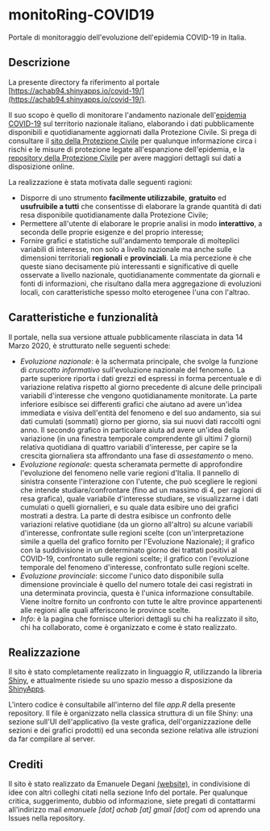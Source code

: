 # monitoRing-COVID19
Portale di monitoraggio dell'evoluzione dell'epidemia COVID-19 in Italia.

## Descrizione 

La presente directory fa riferimento al portale [https://achab94.shinyapps.io/covid-19/](https://achab94.shinyapps.io/covid-19/). 

Il suo scopo è quello di monitorare l'andamento nazionale dell'[epidemia COVID-19](http://www.salute.gov.it/nuovocoronavirus) sul territorio nazionale italiano, elaborando i dati pubblicamente disponibili e quotidianamente aggiornati dalla Protezione Civile. Si prega di consultare il [sito della Protezione Civile](http://www.protezionecivile.it/attivita-rischi/rischio-sanitario/emergenze/coronavirus) per qualunque informazione circa i rischi e le misure di protezione legate all'espanzione dell'epidemia, e la [repository della Protezione Civile](https://github.com/pcm-dpc/COVID-19) per avere maggiori dettagli sui dati a disposizione online.

La realizzazione è stata motivata dalle seguenti ragioni:
- Disporre di uno strumento **facilmente utilizzabile**, **gratuito** ed **usufruibile a tutti** che consentisse di elaborare la grande quantità di dati resa disponibile quotidianamente dalla Protezione Civile;
- Permettere all'utente di elaborare le proprie analisi in modo **interattivo**, a seconda delle proprie esigenze e del proprio interesse;
- Fornire grafici e statistiche sull'andamento temporale di molteplici variabili di interesse, non solo a livello nazionale ma anche sulle dimensioni territoriali **regionali** e **provinciali**. La mia percezione è che queste siano decisamente più interessanti e significative di quelle osservate a livello nazionale, quotidianamente commentate da giornali e fonti di informazioni, che risultano dalla mera aggregazione di evoluzioni locali, con caratteristiche spesso molto eterogenee l'una con l'altrao.

## Caratteristiche e funzionalità

Il portale, nella sua versione attuale pubblicamente rilasciata in data 14 Marzo 2020, è strutturato nelle seguenti schede:
- *Evoluzione nazionale*: è la schermata principale, che svolge la funzione di *cruscotto informativo* sull'evoluzione nazionale del fenomeno. La parte superiore riporta i dati grezzi ed espressi in forma percentuale e di variazione relativa rispetto al giorno precedente di alcune delle principali variabili d'interesse che vengono quotidianamente monitorate. La parte inferiore esibisce sei differenti grafici che aiutano ad avere un'idea immediata e visiva dell'entità del fenomeno e del suo andamento, sia sui dati cumulati (sommati) giorno per giorno, sia sui nuovi dati raccolti ogni anno. Il secondo grafico in particolare aiuta ad avere un'idea della variazione (in una finestra temporale comprendente gli ultimi 7 giorni) relativa quotidiana di quattro variabili d'interesse, per capire se la crescita giornaliera sta affrondanto una fase di *assestamento* o meno.
- *Evoluzione regionale*: questa scheramata permette di approfondire l'evoluzione del fenomeno nelle varie regioni d'Italia. Il pannello di sinistra consente l'interazione con l'utente, che può scegliere le regioni che intende studiare/confrontare (fino ad un massimo di 4, per ragioni di resa grafica), quale variabile d'interesse studiare, se visualizzarne i dati cumulati o quelli giornalieri, e su quale data esibire uno dei grafici mostrati a destra. La parte di destra esibisce un confronto delle variazioni relative quotidiane (da un giorno all'altro) su alcune variabili d'interesse, confrontate sulle regioni scelte (con un'interpretazione simile a quella del grafico fornito per l'Evoluzione Nazionale); il grafico con la suddivisione in un determinato giorno dei trattati positivi al COVID-19, confrontato sulle regioni scelte; il grafico con l'evoluzione temporale del fenomeno d'interesse, confrontato sulle regioni scelte.
- *Evoluzione provinciale*: siccome l'unico dato disponibile sulla dimensione provinciale è quello del numero totale dei casi registrati in una determinata provincia, questa è l'unica informazione consultabile. Viene inoltre fornito un confronto con tutte le altre province appartenenti alle regioni alle quali afferiscono le province scelte.
- *Info*: è la pagina che fornisce ulteriori dettagli su chi ha realizzato il sito, chi ha collaborato, come è organizzato e come è stato realizzato.

## Realizzazione

Il sito è stato completamente realizzato in linguaggio *R*, utilizzando la libreria [Shiny](https://shiny.rstudio.com), e attualmente risiede su uno spazio messo a disposizione da [ShinyApps](https://www.shinyapps.io). 

L'intero codice è consultabile all'interno del file *app.R* della presente repository. Il file è organizzato nella classica struttura di un file Shiny: una sezione sull'UI dell'applicativo (la veste grafica, dell'organizzazione delle sezioni e dei grafici prodotti) ed una seconda sezione relativa alle istruzioni da far compilare al server.

## Crediti

Il sito è stato realizzato da Emanuele Degani [(website)](https://achab94.github.io), in condivisione di idee con altri colleghi citati nella sezione Info del portale. Per qualunque critica, suggerimento, dubbio od informazione, siete pregati di contattarmi all'indirizzo mail *emanuele [dot] achab [at] gmail [dot] com* od aprendo una Issues nella repository.


